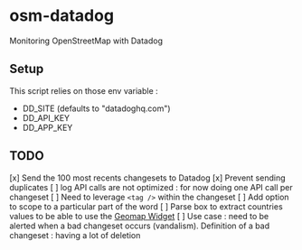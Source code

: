 # osm-datadog
Monitoring OpenStreetMap with Datadog

## Setup

This script relies on those env variable : 
- DD_SITE (defaults to "datadoghq.com")
- DD_API_KEY 
- DD_APP_KEY

## TODO

[x] Send the 100 most recents changesets to Datadog
[x] Prevent sending duplicates
[ ] log API calls are not optimized : for now doing one API call per changeset
[ ] Need to leverage `<tag />` within the changeset
[ ] Add option to scope to a particular part of the word
[ ] Parse box to extract countries values to be able to use the [Geomap Widget](https://docs.datadoghq.com/dashboards/widgets/geomap/#configuration)
[ ] Use case :  need to be alerted when a bad changeset occurs (vandalism). Definition of a bad changeset : having a lot of deletion


